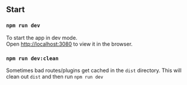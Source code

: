 
## Start

### `npm run dev`

To start the app in dev mode.\
Open [http://localhost:3080](http://localhost:3080) to view it in the browser.

### `npm run dev:clean`

Sometimes bad routes/plugins get cached in the `dist` directory. This will clean out `dist` and then run `npm run dev`
